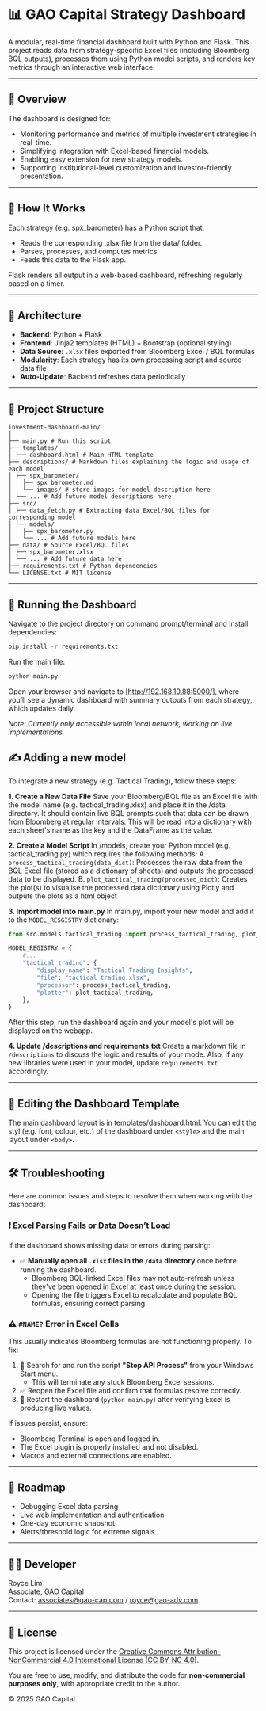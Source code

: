 # 📊 GAO Capital Strategy Dashboard

A modular, real-time financial dashboard built with Python and Flask. This project reads data from strategy-specific Excel files (including Bloomberg BQL outputs), processes them using Python model scripts, and renders key metrics through an interactive web interface.

---

## 📌 Overview

The dashboard is designed for:

- Monitoring performance and metrics of multiple investment strategies in real-time.
- Simplifying integration with Excel-based financial models.
- Enabling easy extension for new strategy models.
- Supporting institutional-level customization and investor-friendly presentation.

---

## 🧠 How It Works

Each strategy (e.g. spx_barometer) has a Python script that:
- Reads the corresponding .xlsx file from the data/ folder.
- Parses, processes, and computes metrics.
- Feeds this data to the Flask app.

Flask renders all output in a web-based dashboard, refreshing regularly based on a timer.

---

## 🧱 Architecture

- **Backend**: Python + Flask
- **Frontend**: Jinja2 templates (HTML) + Bootstrap (optional styling)
- **Data Source**: `.xlsx` files exported from Bloomberg Excel / BQL formulas
- **Modularity**: Each strategy has its own processing script and source data file
- **Auto-Update**: Backend refreshes data periodically
---

## 📂 Project Structure

```text
investment-dashboard-main/
│
├── main.py # Run this script
├── templates/
│ └── dashboard.html # Main HTML template
├── descriptions/ # Markdown files explaining the logic and usage of each model
│ ├── spx_barometer/
│   ├── spx_barometer.md
│   └── images/ # store images for model description here
│ └── ... # Add future model descriptions here
├── src/
│ ├── data_fetch.py # Extracting data Excel/BQL files for corresponding model
│ └── models/
│   ├── spx_barometer.py
│   └── ... # Add future models here
├── data/ # Source Excel/BQL files
│ ├── spx_barometer.xlsx
│ └── ... # Add future data here
├── requirements.txt # Python dependencies
└── LICENSE.txt # MIT license
```

---

## 🏃 Running the Dashboard

Navigate to the project directory on command prompt/terminal and install dependencies:
```bash 
pip install -r requirements.txt
```
Run the main file:
```bash 
python main.py
```
Open your browser and navigate to [http://192.168.10.88:5000/], where you’ll see a dynamic dashboard with summary outputs from each strategy, which updates daily.

*Note: Currently only accessible within local network, working on live implementations*

## ✍️ Adding a new model
To integrate a new strategy (e.g. Tactical Trading), follow these steps:

**1. Create a New Data File**
Save your Bloomberg/BQL file as an Excel file with the model name (e.g. tactical_trading.xlsx) and place it in the /data directory. It should contain live BQL prompts such that data can be drawn from Bloomberg at regular intervals. This will be read into a dictionary with each sheet's name as the key and the DataFrame as the value.

**2. Create a Model Script**
In /models, create your Python model (e.g. tactical_trading.py) which requires the following methods:
A. `process_tactical_trading(data_dict)`: Processes the raw data from the BQL Excel file (stored as a dictionary of sheets) and outputs the processed data to be displayed.
B. `plot_tactical_trading(processed_dict)`: Creates the plot(s) to visualise the processed data dictionary using Plotly and outputs the plots as a html object

**3. Import model into main.py**
In main.py, import your new model and add it to the `MODEL_RESGISTRY` dictionary:
```python
from src.models.tactical_trading import process_tactical_trading, plot_tactical_trading

MODEL_REGISTRY = {
    #...
    "tactical_trading": {
        "display_name": "Tactical Trading Insights",
        "file": "tactical_trading.xlsx",
        "processor": process_tactical_trading,
        "plotter": plot_tactical_trading,
    },
}
```

After this step, run the dashboard again and your model's plot will be displayed on the webapp.

**4. Update /descriptions and requirements.txt**
Create a markdown file in `/descriptions` to discuss the logic and results of your mode. Also, if any new libraries were used in your model, update `requirements.txt` accordingly.

---

## 🧠 Editing the Dashboard Template
The main dashboard layout is in templates/dashboard.html. You can edit the styl (e.g. font, colour, etc.) of the dashboard under `<style>` and the main layout under `<body>`.

---

## 🛠️ Troubleshooting

Here are common issues and steps to resolve them when working with the dashboard:

### ❗ Excel Parsing Fails or Data Doesn’t Load

If the dashboard shows missing data or errors during parsing:
- ✅ **Manually open all `.xlsx` files in the `/data` directory** once before running the dashboard.
  - Bloomberg BQL-linked Excel files may not auto-refresh unless they've been opened in Excel at least once during the session.
  - Opening the file triggers Excel to recalculate and populate BQL formulas, ensuring correct parsing.

### ⚠️ `#NAME?` Error in Excel Cells

This usually indicates Bloomberg formulas are not functioning properly. To fix:
1. 🛑 Search for and run the script **"Stop API Process"** from your Windows Start menu.
   - This will terminate any stuck Bloomberg Excel sessions.
2. ✅ Reopen the Excel file and confirm that formulas resolve correctly.
3. 🔁 Restart the dashboard (`python main.py`) after verifying Excel is producing live values.

If issues persist, ensure:
- Bloomberg Terminal is open and logged in.
- The Excel plugin is properly installed and not disabled.
- Macros and external connections are enabled.

---

## 📅 Roadmap

- Debugging Excel data parsing
- Live web implementation and authentication
- One-day economic snapshot
- Alerts/threshold logic for extreme signals

---

## 👨‍💼 Developer

Royce Lim <br>
Associate, GAO Capital <br>
Contact: associates@gao-cap.com / royce@gao-adv.com

---

## 📄 License

This project is licensed under the [Creative Commons Attribution-NonCommercial 4.0 International License (CC BY-NC 4.0)](https://creativecommons.org/licenses/by-nc/4.0/).

You are free to use, modify, and distribute the code for **non-commercial purposes only**, with appropriate credit to the author.

© 2025 GAO Capital
